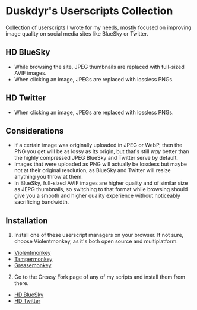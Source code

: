 # Duskdyr's Userscripts Collection
Collection of userscripts I wrote for my needs, mostly focused on improving image quality on social media sites like BlueSky or Twitter.

## HD BlueSky
- While browsing the site, JPEG thumbnails are replaced with full-sized AVIF images.
- When clicking an image, JPEGs are replaced with lossless PNGs.

## HD Twitter
- When clicking an image, JPEGs are replaced with lossless PNGs.

## Considerations
- If a certain image was originally uploaded in JPEG or WebP, then the PNG you get will be as lossy as its origin, but that's still *way* better than the highly compressed JPEG BlueSky and Twitter serve by default.
- Images that were uploaded as PNG will actually be lossless but maybe not at their original resolution, as BlueSky and Twitter will resize anything you throw at them.
- In BlueSky, full-sized AVIF images are higher quality and of similar size as JEPG thumbnails, so switching to that format while browsing should give you a smooth and higher quality experience without noticeably sacrificing bandwidth.

## Installation
1. Install one of these userscript managers on your browser. If not sure, choose Violentmonkey, as it's both open source and multiplatform.
- [Violentmonkey](https://violentmonkey.github.io/get-it/)
- [Tampermonkey](https://www.tampermonkey.net/)
- [Greasemonkey](https://addons.mozilla.org/firefox/addon/greasemonkey/)

2. Go to the Greasy Fork page of any of my scripts and install them from there.
- [HD BlueSky](https://greasyfork.org/scripts/524794)
- [HD Twitter](https://greasyfork.org/scripts/524826)
